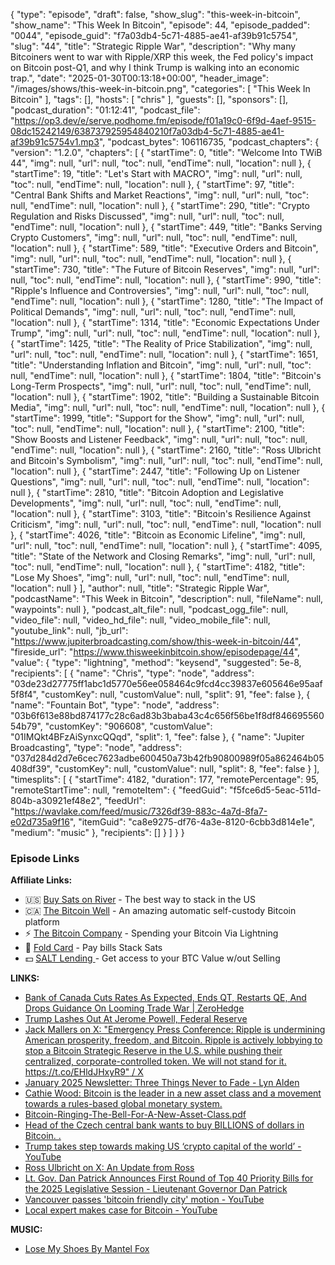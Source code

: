 {
  "type": "episode",
  "draft": false,
  "show_slug": "this-week-in-bitcoin",
  "show_name": "This Week In Bitcoin",
  "episode": 44,
  "episode_padded": "0044",
  "episode_guid": "f7a03db4-5c71-4885-ae41-af39b91c5754",
  "slug": "44",
  "title": "Strategic Ripple War",
  "description": "Why many Bitcoiners went to war with Ripple/XRP this week, the Fed policy's impact on Bitcoin post-Q1, and why I think Trump is walking into an economic trap.",
  "date": "2025-01-30T00:13:18+00:00",
  "header_image": "/images/shows/this-week-in-bitcoin.png",
  "categories": [
    "This Week In Bitcoin"
  ],
  "tags": [],
  "hosts": [
    "chris"
  ],
  "guests": [],
  "sponsors": [],
  "podcast_duration": "01:12:41",
  "podcast_file": "https://op3.dev/e/serve.podhome.fm/episode/f01a19c0-6f9d-4aef-9515-08dc15242149/638737925954840210f7a03db4-5c71-4885-ae41-af39b91c5754v1.mp3",
  "podcast_bytes": 106116735,
  "podcast_chapters": {
    "version": "1.2.0",
    "chapters": [
      {
        "startTime": 0,
        "title": "Welcome Into TWiB 44",
        "img": null,
        "url": null,
        "toc": null,
        "endTime": null,
        "location": null
      },
      {
        "startTime": 19,
        "title": "Let's Start with MACRO",
        "img": null,
        "url": null,
        "toc": null,
        "endTime": null,
        "location": null
      },
      {
        "startTime": 97,
        "title": "Central Bank Shifts and Market Reactions",
        "img": null,
        "url": null,
        "toc": null,
        "endTime": null,
        "location": null
      },
      {
        "startTime": 290,
        "title": "Crypto Regulation and Risks Discussed",
        "img": null,
        "url": null,
        "toc": null,
        "endTime": null,
        "location": null
      },
      {
        "startTime": 449,
        "title": "Banks Serving Crypto Customers",
        "img": null,
        "url": null,
        "toc": null,
        "endTime": null,
        "location": null
      },
      {
        "startTime": 589,
        "title": "Executive Orders and Bitcoin",
        "img": null,
        "url": null,
        "toc": null,
        "endTime": null,
        "location": null
      },
      {
        "startTime": 730,
        "title": "The Future of Bitcoin Reserves",
        "img": null,
        "url": null,
        "toc": null,
        "endTime": null,
        "location": null
      },
      {
        "startTime": 990,
        "title": "Ripple's Influence and Controversies",
        "img": null,
        "url": null,
        "toc": null,
        "endTime": null,
        "location": null
      },
      {
        "startTime": 1280,
        "title": "The Impact of Political Demands",
        "img": null,
        "url": null,
        "toc": null,
        "endTime": null,
        "location": null
      },
      {
        "startTime": 1314,
        "title": "Economic Expectations Under Trump",
        "img": null,
        "url": null,
        "toc": null,
        "endTime": null,
        "location": null
      },
      {
        "startTime": 1425,
        "title": "The Reality of Price Stabilization",
        "img": null,
        "url": null,
        "toc": null,
        "endTime": null,
        "location": null
      },
      {
        "startTime": 1651,
        "title": "Understanding Inflation and Bitcoin",
        "img": null,
        "url": null,
        "toc": null,
        "endTime": null,
        "location": null
      },
      {
        "startTime": 1804,
        "title": "Bitcoin's Long-Term Prospects",
        "img": null,
        "url": null,
        "toc": null,
        "endTime": null,
        "location": null
      },
      {
        "startTime": 1902,
        "title": "Building a Sustainable Bitcoin Media",
        "img": null,
        "url": null,
        "toc": null,
        "endTime": null,
        "location": null
      },
      {
        "startTime": 1999,
        "title": "Support for the Show",
        "img": null,
        "url": null,
        "toc": null,
        "endTime": null,
        "location": null
      },
      {
        "startTime": 2100,
        "title": "Show Boosts and Listener Feedback",
        "img": null,
        "url": null,
        "toc": null,
        "endTime": null,
        "location": null
      },
      {
        "startTime": 2160,
        "title": "Ross Ulbricht and Bitcoin's Symbolism",
        "img": null,
        "url": null,
        "toc": null,
        "endTime": null,
        "location": null
      },
      {
        "startTime": 2447,
        "title": "Following Up on Listener Questions",
        "img": null,
        "url": null,
        "toc": null,
        "endTime": null,
        "location": null
      },
      {
        "startTime": 2810,
        "title": "Bitcoin Adoption and Legislative Developments",
        "img": null,
        "url": null,
        "toc": null,
        "endTime": null,
        "location": null
      },
      {
        "startTime": 3103,
        "title": "Bitcoin's Resilience Against Criticism",
        "img": null,
        "url": null,
        "toc": null,
        "endTime": null,
        "location": null
      },
      {
        "startTime": 4026,
        "title": "Bitcoin as Economic Lifeline",
        "img": null,
        "url": null,
        "toc": null,
        "endTime": null,
        "location": null
      },
      {
        "startTime": 4095,
        "title": "State of the Network and Closing Remarks",
        "img": null,
        "url": null,
        "toc": null,
        "endTime": null,
        "location": null
      },
      {
        "startTime": 4182,
        "title": "Lose My Shoes",
        "img": null,
        "url": null,
        "toc": null,
        "endTime": null,
        "location": null
      }
    ],
    "author": null,
    "title": "Strategic Ripple War",
    "podcastName": "This Week in Bitcoin",
    "description": null,
    "fileName": null,
    "waypoints": null
  },
  "podcast_alt_file": null,
  "podcast_ogg_file": null,
  "video_file": null,
  "video_hd_file": null,
  "video_mobile_file": null,
  "youtube_link": null,
  "jb_url": "https://www.jupiterbroadcasting.com/show/this-week-in-bitcoin/44",
  "fireside_url": "https://www.thisweekinbitcoin.show/episodepage/44",
  "value": {
    "type": "lightning",
    "method": "keysend",
    "suggested": 5e-8,
    "recipients": [
      {
        "name": "Chris",
        "type": "node",
        "address": "03de23d27775ff1abc1d5770e56ee058464c9fcd4cc39837e605646e95aaf5f8f4",
        "customKey": null,
        "customValue": null,
        "split": 91,
        "fee": false
      },
      {
        "name": "Fountain Bot",
        "type": "node",
        "address": "03b6f613e88bd874177c28c6ad83b3baba43c4c656f56be1f8df84669556054b79",
        "customKey": "906608",
        "customValue": "01IMQkt4BFzAiSynxcQQqd",
        "split": 1,
        "fee": false
      },
      {
        "name": "Jupiter Broadcasting",
        "type": "node",
        "address": "037d284d2d7e6cec7623adbe600450a73b42fb90800989f05a862464b05408df39",
        "customKey": null,
        "customValue": null,
        "split": 8,
        "fee": false
      }
    ],
    "timesplits": [
      {
        "startTime": 4182,
        "duration": 177,
        "remotePercentage": 95,
        "remoteStartTime": null,
        "remoteItem": {
          "feedGuid": "f5fce6d5-5eac-511d-804b-a30921ef48e2",
          "feedUrl": "https://wavlake.com/feed/music/7326df39-883c-4a7d-8fa7-e02d735a9f16",
          "itemGuid": "ca8e9275-df76-4a3e-8120-6cbb3d814e1e",
          "medium": "music"
        },
        "recipients": []
      }
    ]
  }
}


### Episode Links

**Affiliate Links:**

* 🇺🇸 [Buy Sats on River](https://river.com/signup?r=3CT4V56E) \- The best way to stack in the US
* 🇨🇦 [The Bitcoin Well](https://www.bitcoinwell.com/jupiter) \- An amazing automatic self-custody Bitcoin platform
* ⚡ [The Bitcoin Company](https://app.thebitcoincompany.com/signup?ref=JUPITER) \- Spending your Bitcoin Via Lightning
* 🏦 [Fold Card](https://use.foldapp.com/r/XNHPXTFC) \- Pay bills Stack Sats
* 💵 [SALT Lending ](https://borrower.saltlending.com/register?referralCode=GkPQdbqWG)\- Get access to your BTC Value w/out Selling

**LINKS:**

* [Bank of Canada Cuts Rates As Expected, Ends QT, Restarts QE, And Drops Guidance On Looming Trade War | ZeroHedge](https://www.zerohedge.com/markets/bank-canada-cuts-rates-expected-ends-qt-restarts-qe-and-drops-guidance-looming-trade-war)
* [Trump Lashes Out At Jerome Powell, Federal Reserve](https://www.forbes.com/sites/mollybohannon/2025/01/29/trump-lashes-out-at-jerome-powell-after-fed-doesnt-cut-interest-rates/)
* [Jack Mallers on X: "Emergency Press Conference: Ripple is undermining American prosperity, freedom, and Bitcoin. Ripple is actively lobbying to stop a Bitcoin Strategic Reserve in the U.S. while pushing their centralized, corporate-controlled token. We will not stand for it. ](https://x.com/jackmallers/status/1882916267696545957)<https://t.co/EHldJHxyR9">[ / X](https://x.com/jackmallers/status/1882916267696545957)
* [January 2025 Newsletter: Three Things Never to Fade - Lyn Alden](https://www.lynalden.com/january-2025-newsletter/)
* [Cathie Wood: Bitcoin is the leader in a new asset class and a movement towards a rules-based global monetary system.](https://x.com/BitcoinNewsCom/status/1884352317207814399)
* [Bitcoin-Ringing-The-Bell-For-A-New-Asset-Class.pdf](https://research.ark-invest.com/hubfs/1_Download_Files_ARK-Invest/White_Papers/Bitcoin-Ringing-The-Bell-For-A-New-Asset-Class.pdf)
* [Head of the Czech central bank wants to buy BILLIONS of dollars in Bitcoin. .](https://x.com/BTC_Archive/status/1884525671726174259)
* [Trump takes step towards making US ‘crypto capital of the world’ - YouTube](https://www.youtube.com/watch?v=_zOqyntqzOI)
* [Ross Ulbricht on X: An Update from Ross](https://x.com/realrossu/status/1882609887878029519?t=E9EIlRX-vHxbQ8g23lQU3A)
* [Lt. Gov. Dan Patrick Announces First Round of Top 40 Priority Bills for the 2025 Legislative Session - Lieutenant Governor Dan Patrick](https://www.ltgov.texas.gov/2025/01/29/lt-gov-dan-patrick-announces-first-round-of-top-40-priority-bills-for-the-2025-legislative-session/)
* [Vancouver passes 'bitcoin friendly city' motion - YouTube](https://www.youtube.com/watch?v=_KML0HA8Xf8)
* [Local expert makes case for Bitcoin - YouTube](https://www.youtube.com/watch?v=EUyHhvJh0lA)

**MUSIC:**

* [Lose My Shoes By Mantel Fox](https://podcastindex.org/podcast/7189530)
